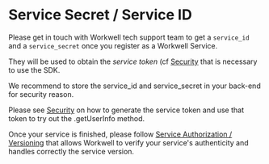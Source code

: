 # Service Secret / Service ID #

Please get in touch with Workwell tech support team to get a `service_id` and a `service_secret` once you register as a Workwell Service.

They will be used to obtain the *service token* (cf [Security](../service-token/service-token-security.md) that is necessary to use the SDK.

We recommend to store the service_id and service_secret in your back-end for security reason.

Please see [Security](../service-token/service-token-security.md) on how to generate the service token and use that token to try out the .getUserInfo method.

Once your service is finished, please follow [Service Authorization / Versioning](./service-authorization-versioning.md) that allows Workwell to verify your service's authenticity and handles correctly the service version.
